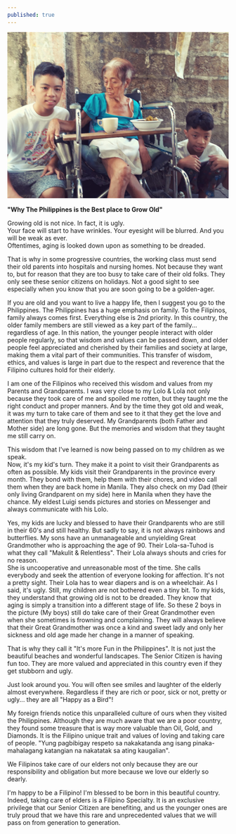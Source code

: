 ```yaml
---
published: true
---
```

![Senior Citizens](/images/Elders.jpg)

**"Why The Philippines is the Best place to Grow Old"**

Growing old is not nice. In fact, it is ugly.   
Your face will start to have wrinkles. Your eyesight will be blurred. And you will be weak as ever.   
Oftentimes, aging is looked down upon as something to be dreaded.

That is why in some progressive countries, the working class must send their old parents into hospitals and nursing homes. Not because they want to, but for reason that they are too busy to take care of their old folks. 
They only see these senior citizens on holidays. Not a good sight to see especially when you know that you are soon going to be a golden-ager.

If you are old and you want to live a happy life, then I suggest you go to the Philippines. 
The Philippines has a huge emphasis on family. To the Filipinos, family always comes first. Everything else is 2nd priority. 
In this country, the older family members are still viewed as a key part of the family... regardless of age. 
In this nation, the younger people interact with older people regularly, so that wisdom and values can be passed down, and older people feel appreciated and cherished by their families and society at large, making them a vital part of their communities.
This transfer of wisdom, ethics, and values is large in part due to the respect and reverence that the Filipino cultures hold for their elderly. 

I am one of the Filipinos who received this wisdom and values from my Parents and Grandparents. 
I was very close to my Lolo & Lola not only because they took care of me and spoiled me rotten, but they taught me the right conduct and proper manners.
And by the time they got old and weak, it was my turn to take care of them and see to it that they get the love and attention that they truly deserved. 
My Grandparents (both Father and Mother side) are long gone. But the memories and wisdom that they taught me still carry on. 

This wisdom that I've learned is now being passed on to my children as we speak.  
Now, it's my kid's turn. They make it a point to visit their Grandparents as often as possible. 
My kids visit their Grandparents in the province every month. They bond with them, help them with their chores, and video call them when they are back home in Manila.
They also check on my Dad (their only living Grandparent on my side) here in Manila when they have the chance. 
My eldest Luigi sends pictures and stories on Messenger and always communicate with his Lolo.

Yes, my kids are lucky and blessed to have their Grandparents who are still in their 60's and still healthy.
But sadly to say, it is not always rainbows and butterflies.
My sons have an unmanageable and unyielding Great Grandmother who is approaching the age of 90.
Their Lola-sa-Tuhod is what they call "Makulit & Relentless".
Their Lola always shouts and cries for no reason.  
She is uncooperative and unreasonable most of the time. 
She calls everybody and seek the attention of everyone looking for affection.
It's not a pretty sight. Their Lola has to wear diapers and is on a wheelchair. As I said, it's ugly.
Still, my children are not bothered even a tiny bit. To my kids, they understand that growing old is not to be dreaded. They know that aging is simply a transition into a different stage of life.
So these 2 boys in the picture (My boys) still do take care of their Great Grandmother even when she sometimes is frowning and complaining. 
They will always believe that their Great Grandmother was once a kind and sweet lady and only her sickness and old age made her change in a manner of speaking.

That is why they call it "It's more Fun in the Philippines". 
It is not just the beautiful beaches and wonderful landscapes. The Senior Citizen is having fun too. 
They are more valued and appreciated in this country even if they get stubborn and ugly.

Just look around you. You will often see smiles and laughter of the elderly almost everywhere. 
Regardless if they are rich or poor, sick or not, pretty or ugly... they are all "Happy as a Bird"! 

My foreign friends notice this unparalleled culture of ours when they visited the Philippines. Although they are much aware that we are a poor country, they found some treasure that is way more valuable than Oil, Gold, and Diamonds.
It is the Filipino unique trait and values of loving and taking care of people. 
"Yung pagbibigay respeto sa nakakatanda ang isang pinaka-mahalagang katangian na nakatatak sa ating kaugalian". 

We Filipinos take care of our elders not only because they are our responsibility and obligation but more because we love our elderly so dearly.

I'm happy to be a Filipino! I'm blessed to be born in this beautiful country. 
Indeed, taking care of elders is a Filipino Specialty. 
It is an exclusive privilege that our Senior Citizen are benefiting, and us the younger ones are truly proud that we have this rare and unprecedented values that we will pass on from generation to generation. 




